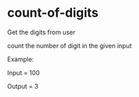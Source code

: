 # count-of-digits

Get the digits from user

count the number of digit in the given input

Example:

Input = 100

Output = 3

